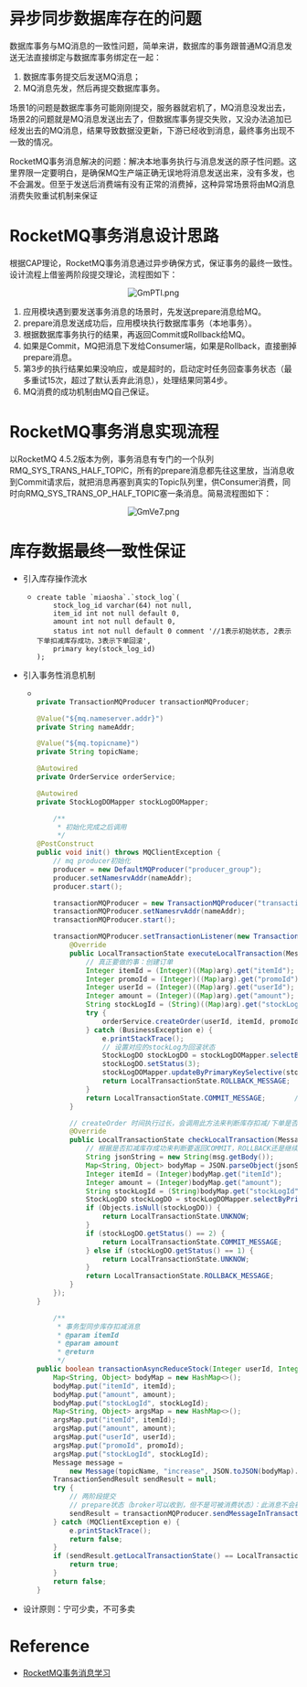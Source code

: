 # 异步同步数据库存在的问题

数据库事务与MQ消息的一致性问题，简单来讲，数据库的事务跟普通MQ消息发送无法直接绑定与数据库事务绑定在一起：

1. 数据库事务提交后发送MQ消息；
2. MQ消息先发，然后再提交数据库事务。

场景1的问题是数据库事务可能刚刚提交，服务器就宕机了，MQ消息没发出去，场景2的问题就是MQ消息发送出去了，但数据库事务提交失败，又没办法追加已经发出去的MQ消息，结果导致数据没更新，下游已经收到消息，最终事务出现不一致的情况。

RocketMQ事务消息解决的问题：解决本地事务执行与消息发送的原子性问题。这里界限一定要明白，是确保MQ生产端正确无误地将消息发送出来，没有多发，也不会漏发。但至于发送后消费端有没有正常的消费掉，这种异常场景将由MQ消息消费失败重试机制来保证

# RocketMQ事务消息设计思路

根据CAP理论，RocketMQ事务消息通过异步确保方式，保证事务的最终一致性。设计流程上借鉴两阶段提交理论，流程图如下：

<center><img src="https://ss.im5i.com/2021/08/01/GmPTl.png" alt="GmPTl.png" border="0" /></center>

1. 应用模块遇到要发送事务消息的场景时，先发送prepare消息给MQ。
2. prepare消息发送成功后，应用模块执行数据库事务（本地事务）。
3. 根据数据库事务执行的结果，再返回Commit或Rollback给MQ。
4. 如果是Commit，MQ把消息下发给Consumer端，如果是Rollback，直接删掉prepare消息。
5. 第3步的执行结果如果没响应，或是超时的，启动定时任务回查事务状态（最多重试15次，超过了默认丢弃此消息），处理结果同第4步。
6. MQ消费的成功机制由MQ自己保证。

# RocketMQ事务消息实现流程

以RocketMQ 4.5.2版本为例，事务消息有专门的一个队列RMQ_SYS_TRANS_HALF_TOPIC，所有的prepare消息都先往这里放，当消息收到Commit请求后，就把消息再塞到真实的Topic队列里，供Consumer消费，同时向RMQ_SYS_TRANS_OP_HALF_TOPIC塞一条消息。简易流程图如下：

<center><img src="https://ss.im5i.com/2021/08/01/GmVe7.png" alt="GmVe7.png" border="0" /></center>

# 库存数据最终一致性保证

- 引入库存操作流水

  - ```mysql
    create table `miaosha`.`stock_log`(
    	stock_log_id varchar(64) not null,
    	item_id int not null default 0,
    	amount int not null default 0,
    	status int not null default 0 comment '//1表示初始状态, 2表示下单扣减库存成功，3表示下单回滚',
    	primary key(stock_log_id)
    );
    ```

    

- 引入事务性消息机制

  - ```java
    
    private TransactionMQProducer transactionMQProducer;
    
    @Value("${mq.nameserver.addr}")
    private String nameAddr;
    
    @Value("${mq.topicname}")
    private String topicName;
    
    @Autowired
    private OrderService orderService;
    
    @Autowired
    private StockLogDOMapper stockLogDOMapper;
    
        /**
         * 初始化完成之后调用
         */
    @PostConstruct
    public void init() throws MQClientException {
        // mq producer初始化
        producer = new DefaultMQProducer("producer_group");
        producer.setNamesrvAddr(nameAddr);
        producer.start();
    
        transactionMQProducer = new TransactionMQProducer("transaction_producer_group");
        transactionMQProducer.setNamesrvAddr(nameAddr);
        transactionMQProducer.start();
    
        transactionMQProducer.setTransactionListener(new TransactionListener() {
            @Override
            public LocalTransactionState executeLocalTransaction(Message message, Object arg) {
                // 真正要做的事：创建订单
                Integer itemId = (Integer)((Map)arg).get("itemId");
                Integer promoId = (Integer)((Map)arg).get("promoId");
                Integer userId = (Integer)((Map)arg).get("userId");
                Integer amount = (Integer)((Map)arg).get("amount");
                String stockLogId = (String)((Map)arg).get("stockLogId");
                try {
                    orderService.createOrder(userId, itemId, promoId, amount, stockLogId);
                } catch (BusinessException e) {
                    e.printStackTrace();
                    // 设置对应的stockLog为回滚状态
                    StockLogDO stockLogDO = stockLogDOMapper.selectByPrimaryKey(stockLogId);
                    stockLogDO.setStatus(3);
                    stockLogDOMapper.updateByPrimaryKeySelective(stockLogDO);
                    return LocalTransactionState.ROLLBACK_MESSAGE;   // 撤回此条prepare消息
                }
                return LocalTransactionState.COMMIT_MESSAGE;       // 代表此条prepare消息，消费者可以消费
            }
    
            // createOrder 时间执行过长，会调用此方法来判断库存扣减/下单是否成功
            @Override
            public LocalTransactionState checkLocalTransaction(MessageExt msg) {
                // 根据是否扣减库存成功来判断要返回COMMIT，ROLLBACK还是继续UNKNOW
                String jsonString = new String(msg.getBody());
                Map<String, Object> bodyMap = JSON.parseObject(jsonString, Map.class);
                Integer itemId = (Integer)bodyMap.get("itemId");
                Integer amount = (Integer)bodyMap.get("amount");
                String stockLogId = (String)bodyMap.get("stockLogId");
                StockLogDO stockLogDO = stockLogDOMapper.selectByPrimaryKey(stockLogId);
                if (Objects.isNull(stockLogDO)) {
                    return LocalTransactionState.UNKNOW;
                }
                if (stockLogDO.getStatus() == 2) {
                    return LocalTransactionState.COMMIT_MESSAGE;
                } else if (stockLogDO.getStatus() == 1) {
                    return LocalTransactionState.UNKNOW;
                }
                return LocalTransactionState.ROLLBACK_MESSAGE;
            }
        });
    }
    
        /**
         * 事务型同步库存扣减消息
         * @param itemId
         * @param amount
         * @return
         */
    public boolean transactionAsyncReduceStock(Integer userId, Integer itemId, Integer promoId, Integer amount, String stockLogId) {
        Map<String, Object> bodyMap = new HashMap<>();
        bodyMap.put("itemId", itemId);
        bodyMap.put("amount", amount);
        bodyMap.put("stockLogId", stockLogId);
        Map<String, Object> argsMap = new HashMap<>();
        argsMap.put("itemId", itemId);
        argsMap.put("amount", amount);
        argsMap.put("userId", userId);
        argsMap.put("promoId", promoId);
        argsMap.put("stockLogId", stockLogId);
        Message message =
            new Message(topicName, "increase", JSON.toJSON(bodyMap).toString().getBytes(StandardCharsets.UTF_8));
        TransactionSendResult sendResult = null;
        try {
            // 两阶段提交
            // prepare状态（broker可以收到，但不是可被消费状态）：此消息不会被消费者看到，在客户端会执行 executeLocalTransaction 这个方法
            sendResult = transactionMQProducer.sendMessageInTransaction(message, argsMap);
        } catch (MQClientException e) {
            e.printStackTrace();
            return false;
        }
        if (sendResult.getLocalTransactionState() == LocalTransactionState.COMMIT_MESSAGE) {
            return true;
        }
        return false;
    }
    ```

- 设计原则：宁可少卖，不可多卖

# Reference

- [RocketMQ事务消息学习]([](https://www.cnblogs.com/huangying2124/p/11702761.html))



